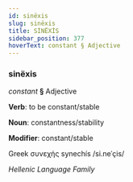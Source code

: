 ```yaml
---
id: sinëxis
slug: sinëxis
title: SİNËXİS
sidebar_position: 377
hoverText: constant § Adjective
---
```


### sinëxis

*constant* **§** Adjective

**Verb**: to be constant/stable

**Noun**: constantness/stability

**Modifier**: constant/stable

Greek συνεχής synechís /si.neˈçis/

*Hellenic Language Family*